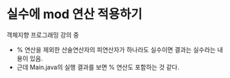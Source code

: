# 실수에 mod 연산 적용하기

객체지향 프로그래밍 강의 중

- % 연산을 제외한 산술연산자의 피연산자가 하나라도 실수이면 결과는 실수라는 내용이 있음.
- 근데 Main.java의 실행 결과를 보면 % 연산도 포함하는 것 같다. 